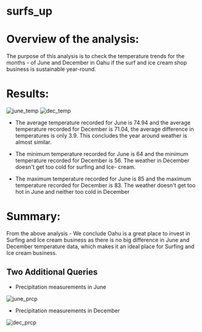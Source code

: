 # surfs_up

# Overview of the analysis:

The purpose of this analysis is to check the temperature trends for the months - of June and December in Oahu if the surf and ice cream shop business is sustainable year-round.

# Results: 

![june_temp](https://user-images.githubusercontent.com/92698873/160529992-2499e856-7010-4c20-9188-665cae3ec308.png)
![dec_temp](https://user-images.githubusercontent.com/92698873/160530002-d68834c5-a11c-4f91-ad4b-bc643ca765b5.png)

* The average temperature recorded for June is 74.94 and the average temperature recorded for December is 71.04, the average difference in temperatures is only 3.9. This concludes the year around weather is almost similar.

* The minimum temperature recorded for June is 64 and the minimum temperature recorded for December is 56. The weather in December doesn't get too cold for surfing and Ice- cream.

* The maximum temperature recorded for June is 85 and the maximum temperature recorded for December is 83. The weather doesn't get too hot in June and neither too cold in December

# Summary:

From the above analysis - We conclude Oahu is a great place to invest in Surfing and Ice cream business as there is no big difference in June and December temperature data, which makes it an ideal place for Surfing and Ice cream business.

## Two Additional Queries

* Precipitation measurements in June

![june_prcp](https://user-images.githubusercontent.com/92698873/160529928-9b0e3778-ae53-4479-90d6-af6e27b43bca.png)

* Precipitation measurements in December

![dec_prcp](https://user-images.githubusercontent.com/92698873/160529951-20f9de40-3fee-481d-b6ad-9196bc424e60.png)
